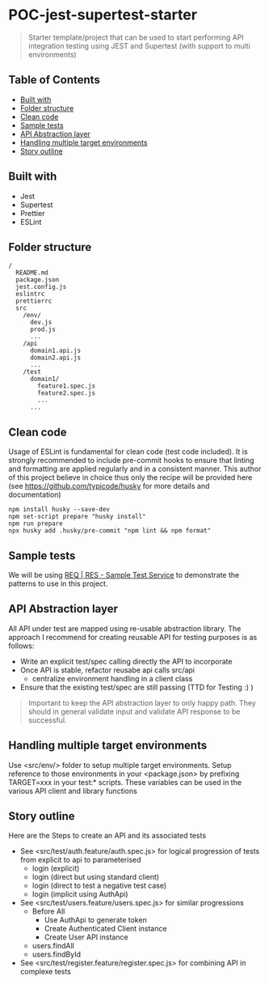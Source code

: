 # POC-jest-supertest-starter
>Starter template/project that can be used to start performing API integration testing using JEST and Supertest (with support to multi environments)

## Table of Contents
<!-- npx markdown-toc -i README.md -->

<!-- toc -->

- [Built with](#built-with)
- [Folder structure](#folder-structure)
- [Clean code](#clean-code)
- [Sample tests](#sample-tests)
- [API Abstraction layer](#api-abstraction-layer)
- [Handling multiple target environments](#handling-multiple-target-environments)
- [Story outline](#story-outline)

<!-- tocstop -->

## Built with
* Jest
* Supertest
* Prettier
* ESLint

## Folder structure
```
/
  README.md
  package.json
  jest.config.js
  eslintrc
  prettierrc
  src
    /env/
      dev.js
      prod.js
      ...
    /api
      domain1.api.js
      domain2.api.js
      ...
    /test
      domain1/
        feature1.spec.js
        feature2.spec.js
        ...
      ...
```

## Clean code
Usage of ESLint is fundamental for clean code (test code included). It is strongly recommended to include pre-commit 
hooks to ensure that linting and formatting are applied regularly and in a consistent manner. This author of this project
believe in choice thus only the recipe will be provided here (see <https://github.com/typicode/husky> for more details 
and documentation)
```shell
npm install husky --save-dev
npm set-script prepare "husky install"
npm run prepare
npx husky add .husky/pre-commit "npm lint && npm format"
```

## Sample tests
We will be using [REQ | RES - Sample Test Service](https://reqres.in/) to demonstrate the patterns to use in this project.

## API Abstraction layer
All API under test are mapped using re-usable abstraction library. The approach I recommend for creating reusable API for testing
purposes is as follows:
* Write an explicit test/spec calling directly the API to incorporate
* Once API is stable, refactor reusabe api calls src/api
  * centralize environment handling in a client class
* Ensure that the existing test/spec are still passing (TTD for Testing :) )

>Important to keep the API abstraction layer to only happy path. They should in general validate input and validate API response
> to be successful.

## Handling multiple target environments
Use <src/env/> folder to setup multiple target environments. Setup reference to those environments in your 
<package.json> by prefixing TARGET=xxx in your test:* scripts. These variables can be used in the various API client 
and library functions

## Story outline
Here are the Steps to create an API and its associated tests
* See <src/test/auth.feature/auth.spec.js> for logical progression of tests from explicit to api to parameterised
  * login (explicit)
  * login (direct but using standard client)
  * login (direct to test a negative test case)
  * login (implicit using AuthApi)
* See <src/test/users.feature/users.spec.js> for similar progressions
  * Before All
    * Use AuthApi to generate token
    * Create Authenticated Client instance
    * Create User API instance
  * users.findAll
  * users.findById
* See <src/test/register.feature/register.spec.js> for combining API in complexe tests

